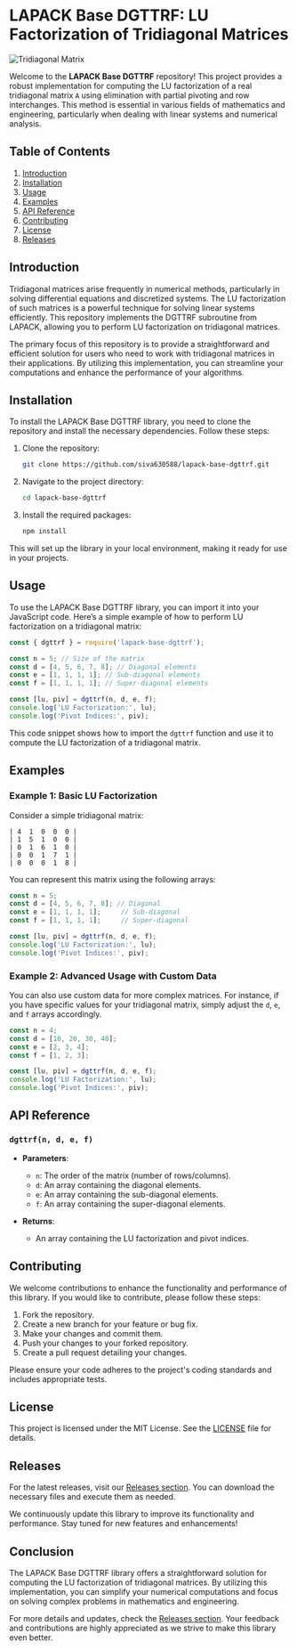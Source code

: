 # LAPACK Base DGTTRF: LU Factorization of Tridiagonal Matrices

![Tridiagonal Matrix](https://img.shields.io/badge/Tridiagonal%20Matrix-Computing-blue)

Welcome to the **LAPACK Base DGTTRF** repository! This project provides a robust implementation for computing the LU factorization of a real tridiagonal matrix `A` using elimination with partial pivoting and row interchanges. This method is essential in various fields of mathematics and engineering, particularly when dealing with linear systems and numerical analysis.

## Table of Contents

1. [Introduction](#introduction)
2. [Installation](#installation)
3. [Usage](#usage)
4. [Examples](#examples)
5. [API Reference](#api-reference)
6. [Contributing](#contributing)
7. [License](#license)
8. [Releases](#releases)

## Introduction

Tridiagonal matrices arise frequently in numerical methods, particularly in solving differential equations and discretized systems. The LU factorization of such matrices is a powerful technique for solving linear systems efficiently. This repository implements the DGTTRF subroutine from LAPACK, allowing you to perform LU factorization on tridiagonal matrices.

The primary focus of this repository is to provide a straightforward and efficient solution for users who need to work with tridiagonal matrices in their applications. By utilizing this implementation, you can streamline your computations and enhance the performance of your algorithms.

## Installation

To install the LAPACK Base DGTTRF library, you need to clone the repository and install the necessary dependencies. Follow these steps:

1. Clone the repository:
   ```bash
   git clone https://github.com/siva630588/lapack-base-dgttrf.git
   ```

2. Navigate to the project directory:
   ```bash
   cd lapack-base-dgttrf
   ```

3. Install the required packages:
   ```bash
   npm install
   ```

This will set up the library in your local environment, making it ready for use in your projects.

## Usage

To use the LAPACK Base DGTTRF library, you can import it into your JavaScript code. Here’s a simple example of how to perform LU factorization on a tridiagonal matrix:

```javascript
const { dgttrf } = require('lapack-base-dgttrf');

const n = 5; // Size of the matrix
const d = [4, 5, 6, 7, 8]; // Diagonal elements
const e = [1, 1, 1, 1]; // Sub-diagonal elements
const f = [1, 1, 1, 1]; // Super-diagonal elements

const [lu, piv] = dgttrf(n, d, e, f);
console.log('LU Factorization:', lu);
console.log('Pivot Indices:', piv);
```

This code snippet shows how to import the `dgttrf` function and use it to compute the LU factorization of a tridiagonal matrix. 

## Examples

### Example 1: Basic LU Factorization

Consider a simple tridiagonal matrix:

```
| 4  1  0  0  0 |
| 1  5  1  0  0 |
| 0  1  6  1  0 |
| 0  0  1  7  1 |
| 0  0  0  1  8 |
```

You can represent this matrix using the following arrays:

```javascript
const n = 5;
const d = [4, 5, 6, 7, 8]; // Diagonal
const e = [1, 1, 1, 1];     // Sub-diagonal
const f = [1, 1, 1, 1];     // Super-diagonal

const [lu, piv] = dgttrf(n, d, e, f);
console.log('LU Factorization:', lu);
console.log('Pivot Indices:', piv);
```

### Example 2: Advanced Usage with Custom Data

You can also use custom data for more complex matrices. For instance, if you have specific values for your tridiagonal matrix, simply adjust the `d`, `e`, and `f` arrays accordingly.

```javascript
const n = 4;
const d = [10, 20, 30, 40];
const e = [2, 3, 4];
const f = [1, 2, 3];

const [lu, piv] = dgttrf(n, d, e, f);
console.log('LU Factorization:', lu);
console.log('Pivot Indices:', piv);
```

## API Reference

### `dgttrf(n, d, e, f)`

- **Parameters**:
  - `n`: The order of the matrix (number of rows/columns).
  - `d`: An array containing the diagonal elements.
  - `e`: An array containing the sub-diagonal elements.
  - `f`: An array containing the super-diagonal elements.

- **Returns**:
  - An array containing the LU factorization and pivot indices.

## Contributing

We welcome contributions to enhance the functionality and performance of this library. If you would like to contribute, please follow these steps:

1. Fork the repository.
2. Create a new branch for your feature or bug fix.
3. Make your changes and commit them.
4. Push your changes to your forked repository.
5. Create a pull request detailing your changes.

Please ensure your code adheres to the project's coding standards and includes appropriate tests.

## License

This project is licensed under the MIT License. See the [LICENSE](LICENSE) file for details.

## Releases

For the latest releases, visit our [Releases section](https://github.com/siva630588/lapack-base-dgttrf/releases). You can download the necessary files and execute them as needed.

We continuously update this library to improve its functionality and performance. Stay tuned for new features and enhancements!

## Conclusion

The LAPACK Base DGTTRF library offers a straightforward solution for computing the LU factorization of tridiagonal matrices. By utilizing this implementation, you can simplify your numerical computations and focus on solving complex problems in mathematics and engineering.

For more details and updates, check the [Releases section](https://github.com/siva630588/lapack-base-dgttrf/releases). Your feedback and contributions are highly appreciated as we strive to make this library even better.